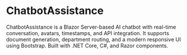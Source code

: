 # ChatbotAssistance
ChatbotAssistance is a Blazor Server-based AI chatbot with real-time conversation, avatars, timestamps, and API integration. It supports document generation, department routing, and a modern responsive UI using Bootstrap. Built with .NET Core, C#, and Razor components.
